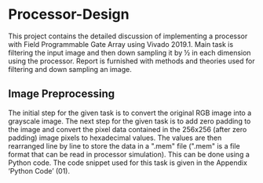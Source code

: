 # Processor-Design
This project contains the detailed discussion of implementing a processor with Field Programmable Gate Array using Vivado 2019.1. Main task is filtering the input image and then down sampling it by ½ in each dimension using the processor. Report is furnished with methods and theories used for filtering and down sampling an image.

## Image Preprocessing
The initial step for the given task is to convert the original RGB image into a grayscale image. The next step for the given task is to add zero padding to the image and convert the pixel data contained in the 256x256 (after zero padding) image pixels to hexadecimal values. The values are then rearranged line by line to store the data in a ".mem" file (".mem" is a file format that can be read in processor simulation). This can be done using a Python code. The code snippet used for this task is given in the Appendix ‘Python Code’ (01).
